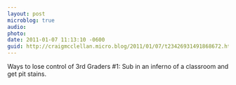 ```yaml
---
layout: post
microblog: true
audio: 
photo: 
date: 2011-01-07 11:13:10 -0600
guid: http://craigmcclellan.micro.blog/2011/01/07/t23426931491868672.html
---
```

Ways to lose control of 3rd Graders #1: Sub in an inferno of a classroom and get pit stains.
